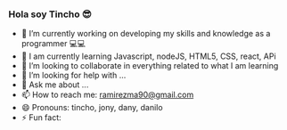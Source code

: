 ### Hola soy Tincho 😎

- 🔭 I’m currently working on developing my skills and knowledge as a programmer 💻💻
- 🌱 I am currently learning Javascript, nodeJS, HTML5, CSS, react, APi
- 👯 I’m looking to collaborate in everything related to what I am learning
- 🤔 I’m looking for help with ...
- 💬 Ask me about ...
- 📫 How to reach me: ramirezma90@gmail.com
- 😄 Pronouns: tincho, jony, dany, danilo
- ⚡ Fun fact: 
